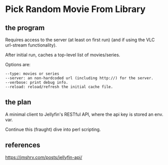 # Pick Random Movie From Library

## the program

Requires access to the server (at least on first run)
(and if using the VLC url-stream functionality).

After initial run, caches a top-level list of movies/series.

Options are:
```
--type: movies or series
--server: an non-hardcoded url (including http://) for the server.
--verbose: print debug info.
--reload: reload/refresh the initial cache file.
```

## the plan

A minimal client to Jellyfin's RESTful API, where the api key is stored an env. var.

Continue this (fraught) dive into perl scripting.

## references

https://jmshrv.com/posts/jellyfin-api/

